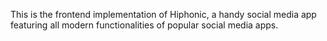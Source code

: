 This is the frontend implementation of Hiphonic, a handy social media app featuring all modern functionalities of popular social media apps.

